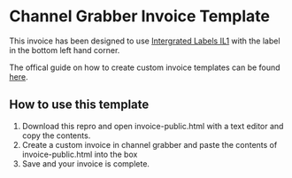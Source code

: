 Channel Grabber Invoice Template
================================

This invoice has been designed to use [Intergrated Labels IL1](http://www.integratedlabels.co.uk/Single-Label-Integrated-Label-Paper.html) with the label in the bottom left hand corner. 

The offical guide on how to create custom invoice templates can be found [here](http://support.channelgrabber.com/index.php?/Knowledgebase/Article/View/4/4/creating-a-custom-invoice).

## How to use this template

1. Download this repro and open invoice-public.html with a text editor and copy the contents. 
2. Create a custom invoice in channel grabber and paste the contents of invoice-public.html into the box
3. Save and your invoice is complete. 